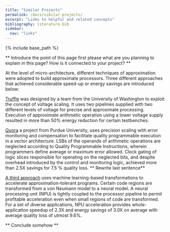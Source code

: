 ```yaml
---
title: "Similar Projects"
permalink: /docs/similar-projects/
excerpt: "Links to helpful and related concepts"
bibliography: literature.bib
sidebar:
  nav: "links"  
---
```


{% include base_path %}

** Introduce the point of this page first please  what are you planning to explain in this page? How is it connected to your project? **

 At the level of micro-architecture, different techniques of approximation were adopted to build approximate processors. Three different approaches that achieved considerable speed-up or energy savings are introduced below:
 
 [Truffle](http://dl.acm.org/citation.cfm?id=2151008) was designed by a team from the University of Washington to exploit the concept of voltage scaling. It uses two pipelines supplied with two different levels of voltage for precise and approximate processing. Execution of approximate arithmetic operation using a lower voltage supply resulted in more than 50% energy reduction for certain testbenches.
  
 [Quora](http://www.microarch.org/micro46/files/paper1a1_slides.pdf) a project from Purdue University, uses precision scaling with error monitoring and compensation to facilitate quality programmable execution in a vector architecture. LSBs of the operands of arithmetic operations are neglected according to Quality Programmable Instructions, wherein programmers define average or maximum error allowed. Clock gating of logic slices responsible for operating on the neglected bits, and despite overhead introduced by the control and monitoring logic, achieved more than 2.5X savings for 7.5 % quality loss.
 ** Rewrite last sentence**

 [A third approach](http://dl.acm.org/citation.cfm?id=2457519) uses machine learning-based transformations to accelerate approximation-tolerant programs. Certain code regions are transformed from a von Neumann model to a neural model. A neural processing unit (NPU) is tightly coupled to the processor pipeline to permit profitable acceleration even when small regions of code are transformed. For a set of diverse applications, NPU acceleration provides whole-application speedup of 2.3X and energy savings of 3.0X on average with average quality loss of utmost 9.6%.

** Conclude somehow **
